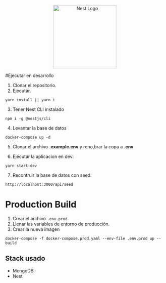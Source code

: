 <p align="center">
  <a href="http://nestjs.com/" target="blank"><img src="https://nestjs.com/img/logo-small.svg" width="200" alt="Nest Logo" /></a>
</p>



#Ejecutar en desarrollo

1. Clonar el repositorio.
2. Ejecutar.
```
yarn install || yarn i
```
3. Tener Nest CLI instalado
```
npm i -g @nestjs/cli
```
4. Levantar la base de datos
```
docker-compose up -d
```

5. Clonar el archivo __.example.env__ y reno,brar la copa a __.env__


7. Ejecutar la aplicacion en dev:
```
yarn start:dev
```

7. Recontruir la base de datos con seed.
```
http://localhost:3000/api/seed
``` 

# Production Build

1. Crear el archivo ```.env.prod```.
2. Llenar las variables de entorno de producción.
3. Crear la nueva imagen
```
docker-compose -f docker-compose.prod.yaml --env-file .env.prod up --build
```

## Stack usado
* MongoDB
* Nest
